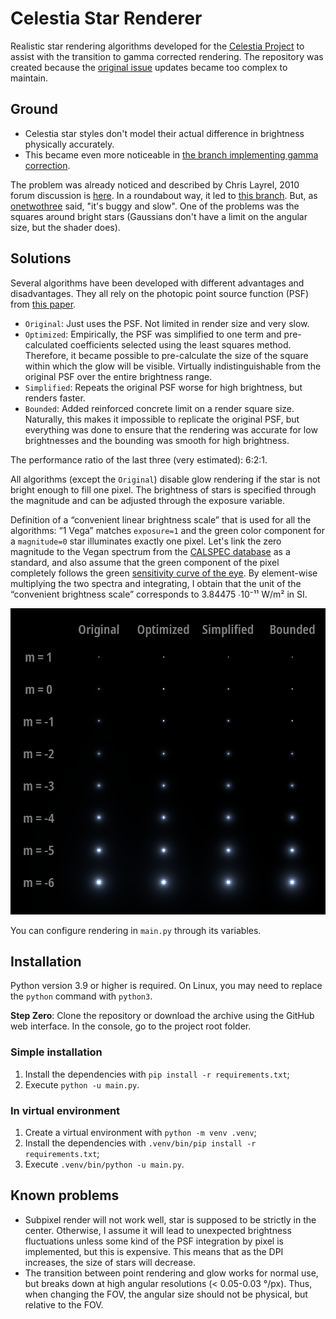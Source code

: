 # Celestia Star Renderer

Realistic star rendering algorithms developed for the [Celestia Project](https://github.com/CelestiaProject) to assist with the transition to gamma corrected rendering. The repository was created because the [original issue](https://github.com/CelestiaProject/Celestia/issues/1948) updates became too complex to maintain.


## Ground

- Celestia star styles don't model their actual difference in brightness physically accurately.
- This became even more noticeable in [the branch implementing gamma correction](https://github.com/CelestiaProject/Celestia/tree/srgb-test-v1).

The problem was already noticed and described by Chris Layrel, 2010 forum discussion is [here](https://celestiaproject.space/forum/viewtopic.php?f=10&t=16031). In a roundabout way, it led to [this branch](https://github.com/CelestiaProject/Celestia/tree/new-stars-v2). But, as [onetwothree](https://github.com/375gnu) said, "it's buggy and slow". One of the problems was the squares around bright stars (Gaussians don't have a limit on the angular size, but the shader does).


## Solutions

Several algorithms have been developed with different advantages and disadvantages. They all rely on the photopic point source function (PSF) from [this paper](https://dl.acm.org/doi/10.1145/218380.218466).

- `Original`: Just uses the PSF. Not limited in render size and very slow.
- `Optimized`: Empirically, the PSF was simplified to one term and pre-calculated coefficients selected using the least squares method. Therefore, it became possible to pre-calculate the size of the square within which the glow will be visible. Virtually indistinguishable from the original PSF over the entire brightness range.
- `Simplified`: Repeats the original PSF worse for high brightness, but renders faster.
- `Bounded`: Added reinforced concrete limit on a render square size. Naturally, this makes it impossible to replicate the original PSF, but everything was done to ensure that the rendering was accurate for low brightnesses and the bounding was smooth for high brightness.

The performance ratio of the last three (very estimated): 6:2:1.

All algorithms (except the `Original`) disable glow rendering if the star is not bright enough to fill one pixel. The brightness of stars is specified through the magnitude and can be adjusted through the exposure variable.

Definition of a “convenient linear brightness scale” that is used for all the algorithms: “1 Vega” matches `exposure=1` and the green color component for a `magnitude=0` star illuminates exactly one pixel. Let's link the zero magnitude to the Vegan spectrum from the [CALSPEC database](https://www.stsci.edu/hst/instrumentation/reference-data-for-calibration-and-tools/astronomical-catalogs/calspec) as a standard, and also assume that the green component of the pixel completely follows the green [sensitivity curve of the eye](http://www.cvrl.org/stilesburch10_ind.htm). By element-wise multiplying the two spectra and integrating, I obtain that the unit of the “convenient brightness scale” corresponds to 3.84475 ∙10⁻¹¹ W/m² in SI.

![CSR render example](CSR_render_example.png)

You can configure rendering in `main.py` through its variables.


## Installation

Python version 3.9 or higher is required. On Linux, you may need to replace the `python` command with `python3`.

**Step Zero**: Clone the repository or download the archive using the GitHub web interface. In the console, go to the project root folder.

### Simple installation
1. Install the dependencies with `pip install -r requirements.txt`;
2. Execute `python -u main.py`.

### In virtual environment
1. Create a virtual environment with `python -m venv .venv`;
2. Install the dependencies with `.venv/bin/pip install -r requirements.txt`;
3. Execute `.venv/bin/python -u main.py`.


## Known problems
- Subpixel render will not work well, star is supposed to be strictly in the center. Otherwise, I assume it will lead to unexpected brightness fluctuations unless some kind of the PSF integration by pixel is implemented, but this is expensive. This means that as the DPI increases, the size of stars will decrease.
- The transition between point rendering and glow works for normal use, but breaks down at high angular resolutions (< 0.05-0.03 °/px). Thus, when changing the FOV, the angular size should not be physical, but relative to the FOV.